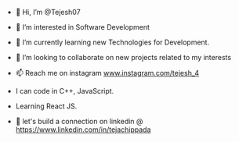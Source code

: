 - 👋 Hi, I’m @Tejesh07
- 👀 I’m interested in Software Development 
- 🌱 I’m currently learning new Technologies for Development.
- 💞️ I’m looking to collaborate on new projects related to my interests 

- 📫 Reach me on instagram www.instagram.com/tejesh_4
-  I can code in C++, JavaScript. 
-  Learning React JS.
- 💬 let's build a connection on linkedin @ https://www.linkedin.com/in/tejachippada
<!---
Tejesh07/Tejesh07 is a ✨ special ✨ repository because its `README.md` (this file) appears on your GitHub profile.
You can click the Preview link to take a look at your changes.
--->
